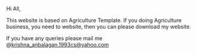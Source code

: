 Hi All,

This website is based on Agriculture Template. If you doing Agriculture business, you need to website, then you can please download my website. 

If you have any queries please mail me @krishna_anbalagan.1993cs@yahoo.com
